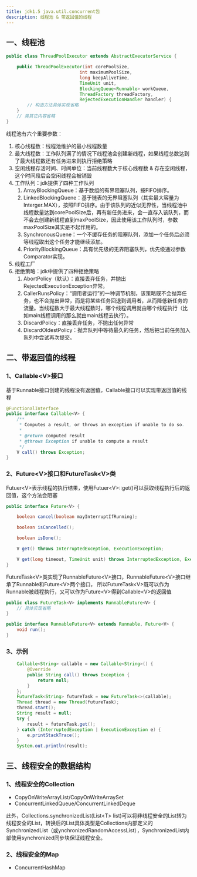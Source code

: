```yaml
---
title: jdk1.5 java.util.concurrent包
description: 线程池 & 带返回值的线程
---
```


## 一、线程池

```java
public class ThreadPoolExecutor extends AbstractExecutorService {

    public ThreadPoolExecutor(int corePoolSize,
                            int maximumPoolSize,
                            long keepAliveTime,
                            TimeUnit unit,
                            BlockingQueue<Runnable> workQueue,
                            ThreadFactory threadFactory,
                            RejectedExecutionHandler handler) {
        // 构造方法具体实现省略
    }
    // 类其它内容省略
}
```

线程池有六个重要参数：

1. 核心线程数：线程池维护的最小线程数量
2. 最大线程数：工作队列满了的情况下线程池会创建新线程，如果线程总数达到了最大线程数还有任务进来则执行拒绝策略
3. 空闲线程存活时间、时间单位：当前线程数大于核心线程数 & 存在空闲线程，这个时间段后会空闲线程会被销毁
4. 工作队列：jdk提供了四种工作队列
    1. ArrayBlockingQueue：基于数组的有界阻塞队列，按FIFO排序。
    2. LinkedBlockingQuene：基于链表的无界阻塞队列（其实最大容量为Interger.MAX），按照FIFO排序。由于该队列的近似无界性，当线程池中线程数量达到corePoolSize后，再有新任务进来，会一直存入该队列，而不会去创建新线程直到maxPoolSize，因此使用该工作队列时，参数maxPoolSize其实是不起作用的。
    3. SynchronousQuene：一个不缓存任务的阻塞队列，添加一个任务后必须等线程取出这个任务才能继续添加。
    4. PriorityBlockingQueue：具有优先级的无界阻塞队列，优先级通过参数Comparator实现。
5. 线程工厂
6. 拒绝策略：jdk中提供了四种拒绝策略
    1. AbortPolicy（默认）：直接丢弃任务，并抛出RejectedExecutionException异常。
    2. CallerRunsPolicy：“调用者运行”的一种调节机制，该策略既不会抛弃任务，也不会抛出异常，而是将某些任务回退到调用者，从而降低新任务的流量。当线程数大于最大线程数时，哪个线程调用就由哪个线程执行（比如main线程调用的那么就由main线程去执行）。
    3. DiscardPolicy：直接丢弃任务，不抛出任何异常
    4. DiscardOldestPolicy：抛弃队列中等待最久的任务，然后把当前任务加入队列中尝试再次提交。

## 二、带返回值的线程

### 1、Callable\<V>接口

基于Runnable接口创建的线程没有返回值，Callable接口可以实现带返回值的线程

```java
@FunctionalInterface
public interface Callable<V> {
    /**
     * Computes a result, or throws an exception if unable to do so.
     *
     * @return computed result
     * @throws Exception if unable to compute a result
     */
    V call() throws Exception;
}
```

### 2、Future\<V>接口和FutureTask\<V>类

Futuer\<V>表示线程的执行结果，使用Futuer\<V>::get()可以获取线程执行后的返回值，这个方法会阻塞

```java
public interface Future<V> {

    boolean cancel(boolean mayInterruptIfRunning);

    boolean isCancelled();

    boolean isDone();

    V get() throws InterruptedException, ExecutionException;

    V get(long timeout, TimeUnit unit) throws InterruptedException, ExecutionException, TimeoutException;
}
```

FutureTask\<V>类实现了RunnableFuture\<V>接口，RunnableFuture\<V>接口继承了Runnable和Future\<V>两个接口，
所以FutureTask\<V>既可以作为Runnable被线程执行，又可以作为Future\<V>得到Callable\<V>的返回值

```java
public class FutureTask<V> implements RunnableFuture<V> {
    // 具体实现省略
}

public interface RunnableFuture<V> extends Runnable, Future<V> {
    void run();
}
```

### 3、示例

```java
    Callable<String> callable = new Callable<String>() {
        @Override
        public String call() throws Exception {
            return null;
        }
    };
    FutureTask<String> futureTask = new FutureTask<>(callable);
    Thread thread = new Thread(futureTask);
    thread.start();
    String result = null;
    try {
        result = futureTask.get();
    } catch (InterruptedException | ExecutionException e) {
        e.printStackTrace();
    }
    System.out.println(result);
```

## 三、线程安全的数据结构

### 1、线程安全的Collection

- CopyOnWriteArrayList/CopyOnWriteArraySet
- ConcurrentLinkedQueue/ConcurrentLinkedDeque

此外，Collections.synchronizedList(List\<T> list)可以将非线程安全的List转为线程安全的List，转换后的List具体类型是Collections内部定义的SynchronizedList（或ynchronizedRandomAccessList），SynchronizedList内部使用synchronized同步块保证线程安全。

### 2、线程安全的Map

- ConcurrentHashMap
